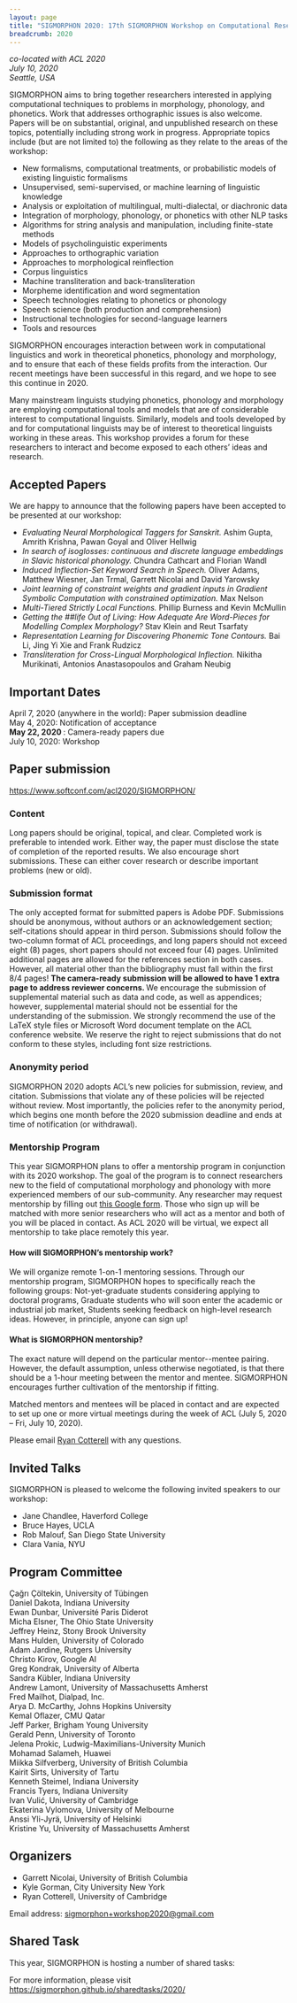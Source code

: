 ```yaml
---
layout: page
title: "SIGMORPHON 2020: 17th SIGMORPHON Workshop on Computational Research in Phonetics, Phonology, and Morphology"
breadcrumb: 2020
---
```


<p><i>
co-located with ACL 2020<br>
July 10, 2020<br>
Seattle, USA<br>
</i></p>

SIGMORPHON aims to bring together researchers interested in applying computational techniques
to problems in morphology, phonology, and phonetics. Work that addresses orthographic issues is also welcome.
Papers will be on substantial, original, and unpublished research on these topics,
potentially including strong work in progress. Appropriate topics include (but are not limited to) the
following as they relate to the areas of the workshop:

- New formalisms, computational treatments, or probabilistic models of existing linguistic formalisms
- Unsupervised, semi-supervised, or machine learning of linguistic knowledge
- Analysis or exploitation of multilingual, multi-dialectal, or diachronic data
- Integration of morphology, phonology, or phonetics with other NLP tasks
- Algorithms for string analysis and manipulation, including finite-state methods
- Models of psycholinguistic experiments
- Approaches to orthographic variation
- Approaches to morphological reinflection
- Corpus linguistics
- Machine transliteration and back-transliteration
- Morpheme identification and word segmentation
- Speech technologies relating to phonetics or phonology
- Speech science (both production and comprehension)
- Instructional technologies for second-language learners
- Tools and resources

SIGMORPHON encourages interaction between work in computational linguistics
and work in theoretical phonetics, phonology and morphology, and to ensure that
each of these fields profits from the interaction. Our recent meetings have been
successful in this regard, and we hope to see this continue in 2020.

Many mainstream linguists studying phonetics, phonology and morphology
are employing computational tools and models that are of
considerable interest to computational linguists. Similarly, models and tools developed by
and for computational linguists may be of interest to theoretical linguists working in these areas.
This workshop provides a forum for these researchers to interact
and become exposed to each others’ ideas and research.

## Accepted Papers

We are happy to announce that the following papers have been accepted to be presented at our workshop:

* *Evaluating Neural Morphological Taggers for Sanskrit.* Ashim Gupta, Amrith Krishna, Pawan Goyal and Oliver Hellwig
* *In search of isoglosses: continuous and discrete language embeddings in Slavic historical phonology.* Chundra Cathcart and Florian Wandl 
* *Induced Inflection-Set Keyword Search in Speech.* Oliver Adams, Matthew Wiesner, Jan Trmal, Garrett Nicolai and David Yarowsky
* *Joint learning of constraint weights and gradient inputs in Gradient Symbolic Computation with constrained optimization.* Max Nelson
* *Multi-Tiered Strictly Local Functions.* Phillip Burness and Kevin McMullin
* *Getting the ##life Out of Living: How Adequate Are Word-Pieces for Modelling Complex Morphology?* Stav Klein and Reut Tsarfaty
* *Representation Learning for Discovering Phonemic Tone Contours.* Bai Li, Jing Yi Xie and Frank Rudzicz
* *Transliteration for Cross-Lingual Morphological Inflection.* Nikitha Murikinati, Antonios Anastasopoulos and Graham Neubig


## Important Dates

April 7, 2020 (anywhere in the world): Paper submission deadline <br>May 4, 2020: Notification of acceptance <br>
<strong> May 22, 2020 </strong>: Camera-ready papers due <br>
July 10, 2020: Workshop <br>

## Paper submission

<https://www.softconf.com/acl2020/SIGMORPHON/>

### Content

Long papers should be original, topical, and clear. Completed work is preferable to intended work.
Either way, the paper must disclose the state of completion of the reported results.
We also encourage short submissions. These can either cover research or describe
important problems (new or old).

### Submission format

The only accepted format for submitted papers is Adobe PDF. Submissions should be anonymous,
without authors or an acknowledgement section; self-citations should appear in third person.
Submissions should follow the two-column format of ACL proceedings,
and long papers should not exceed eight (8) pages, short papers should not exceed four (4) pages.
Unlimited additional pages are allowed for the references section in both cases.
However, all material other than the bibliography must fall within the first 8/4 pages!
<strong> The camera-ready submission will be allowed to have 1 extra page to address reviewer concerns. </strong>
We encourage the submission of supplemental material such as data and code,
as well as appendices; however, supplemental material should not be essential
for the understanding of the submission.
We strongly recommend the use of the LaTeX style files or Microsoft Word document
template on the ACL conference website. We reserve the right to reject submissions
that do not conform to these styles, including font size restrictions.

### Anonymity period

SIGMORPHON 2020 adopts ACL’s new policies for submission, review, and citation.
Submissions that violate any of these policies will be rejected without review.
Most importantly, the policies refer to the anonymity period, which begins
one month before the 2020 submission deadline and ends at time of
notification (or withdrawal).

### Mentorship Program

This year SIGMORPHON plans to offer a mentorship program in conjunction with its 2020 workshop. The goal of the program is to connect researchers new to the field of computational morphology and phonology with more experienced members of our sub-community. Any researcher may request mentorship by filling out [this Google form](https://forms.gle/ikQEKfsR2vwCrR7r9). Those who sign up will be matched with more senior researchers who will act as a mentor and both of you will be placed in contact. As ACL 2020 will be virtual, we expect all mentorship to take place remotely this year.

#### How will SIGMORPHON’s mentorship work? 
We will organize remote 1-on-1 mentoring sessions. Through our mentorship program, 
SIGMORPHON hopes to specifically reach the following groups:
Not-yet-graduate students considering applying to doctoral programs,
Graduate students who will soon enter the academic or industrial job market,
Students seeking feedback on high-level research ideas.
However, in principle, anyone can sign up!

#### What is SIGMORPHON mentorship? 
The exact nature will depend on the particular mentor--mentee pairing. However, the default assumption, unless otherwise negotiated, is that there should be a 1-hour meeting between the mentor and mentee. SIGMORPHON encourages further cultivation of the mentorship if fitting. 

Matched mentors and mentees will be placed in contact and are expected to set up one or more virtual meetings during the week of ACL (July 5, 2020 – Fri, July 10, 2020).

Please email [Ryan Cotterell](mailto:ryan.cotterell@inf.ethz.ch) with any questions.

## Invited Talks

SIGMORPHON is pleased to welcome the following invited speakers to our workshop:

- Jane Chandlee, Haverford College
- Bruce Hayes, UCLA
- Rob Malouf, San Diego State University
- Clara Vania, NYU

## Program Committee

Çağrı Çöltekin, University of Tübingen <br>
Daniel Dakota, Indiana University <br>
Ewan Dunbar, Université Paris Diderot <br>
Micha Elsner, The Ohio State University <br>
Jeffrey Heinz, Stony Brook University <br>
Mans Hulden, University of Colorado <br>
Adam Jardine, Rutgers University <br>
Christo Kirov, Google AI <br>
Greg Kondrak, University of Alberta <br>
Sandra Kübler, Indiana University <br>
Andrew Lamont, University of Massachusetts Amherst <br>
Fred Mailhot, Dialpad, Inc. <br> 
Arya D. McCarthy, Johns Hopkins University <br>
Kemal Oflazer, CMU Qatar <br>
Jeff Parker, Brigham Young University <br>
Gerald Penn, University of Toronto <br>
Jelena Prokic, Ludwig-Maximilians-University Munich <br>
Mohamad Salameh, Huawei <br>
Miikka Silfverberg, University of British Columbia <br>
Kairit Sirts, University of Tartu <br>
Kenneth Steimel, Indiana University <br>
Francis Tyers, Indiana University <br>
Ivan Vulić, University of Cambridge <br>
Ekaterina Vylomova, University of Melbourne <br>
Anssi Yli-Jyrä, University of Helsinki <br>
Kristine Yu, University of Massachusetts Amherst <br>



## Organizers

- Garrett Nicolai, University of British Columbia
- Kyle Gorman, City University New York
- Ryan Cotterell, University of Cambridge

Email address: <sigmorphon+workshop2020@gmail.com>


## Shared Task

This year, SIGMORPHON is hosting a number of shared tasks:  

For more information, please visit <https://sigmorphon.github.io/sharedtasks/2020/>
